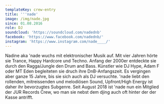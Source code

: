 ```yaml
---
templateKey: crew-entry
title: '''nade'
image: /img/nade.jpg
since: 01.08.2016
role: DJ
soundcloud: 'https://soundcloud.com/nadednb'
facebook: 'https://www.facebook.com/nadednb/'
instagram: 'https://www.instagram.com/nade____/'
---
```

Nadine aka 'nade wuchs mit elektronischer Musik auf. Mit vier Jahren hörte sie Trance, Happy Hardcore und Techno. Anfang der 2000er entdeckte sie durch den Ragga/Jungle den Drum and Bass. Künstler wie DJ Hype, Adam F oder MT Eden begleiteten sie druch ihre DnB-Anfangszeit. Es vergingen aber ganze 15 Jahre, bis sie sich auch als DJ versuchte. 'nade liebt den rollenden, mitreissenden und melodiösen Sound, Upfront/High Energy ist daher ihr bevorzugtes Subgenre. Seit August 2018 ist 'nade nun ein Mitglied der JUR Records Crew, wo man sie nebst dem djing auch oft hinter der der Kasse antrifft.

